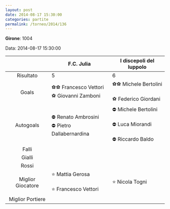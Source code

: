 ```yaml
---
layout: post
date: 2014-08-17 15:30:00
categories: partite
permalink: /torneo/2014/136
---
```

**Girone**: 1004

Data: 2014-08-17 15:30:00

| | F.C. Julia | I discepoli del luppolo |
|:-----:|-----|-----|
Risultato|5|6
Goals|⚽⚽ Francesco Vettori<br/>⚽ Giovanni Zamboni|⚽⚽ Michele Bertolini<br/><br/>⚽ Federico Giordani<br/>
Autogoals|⛔ Renato Ambrosini<br/>⛔ Pietro Dallabernardina|⛔ Michele Bertolini<br/><br/>⛔ Luca Miorandi<br/><br/>⛔ Riccardo Baldo<br/>
Falli||
Gialli||
Rossi||
Miglior Giocatore|⭐ Mattia Gerosa<br/><br/>⭐ Francesco Vettori<br/>|⭐ Nicola Togni<br/>
Miglior Portiere||